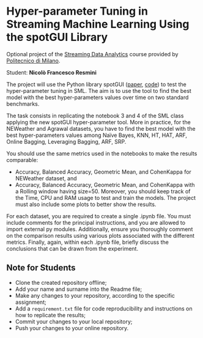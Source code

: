 # Hyper-parameter Tuning in Streaming Machine Learning Using the spotGUI Library

Optional project of the [Streaming Data Analytics](http://emanueledellavalle.org/teaching/streaming-data-analytics-2023-24/) course provided by [Politecnico di Milano](https://www11.ceda.polimi.it/schedaincarico/schedaincarico/controller/scheda_pubblica/SchedaPublic.do?&evn_default=evento&c_classe=811164&polij_device_category=DESKTOP&__pj0=0&__pj1=d563c55e73c3035baf5b0bab2dda086b).

Student: **Nicolò Francesco Resmini**

The project will use the Python library spotGUI ([paper](https://arxiv.org/pdf/2402.11594.pdf), [code](https://github.com/sequential-parameter-optimization/spotGUI/tree/main)) to test the hyper-parameter tuning in SML. The aim is to use the tool to find the best model with the best hyper-parameters values over time on two standard benchmarks.

The task consists in replicating the notebook 3 and 4 of the SML class applying the new spotGUI hyper-parameter tool. More in practice, for the NEWeather and Agrawal datasets, you have to find the best model with the best hyper-parameters values among Naïve Bayes, KNN, HT, HAT, ARF, Online Bagging, Leveraging Bagging, ARF, SRP.

You should use the same metrics used in the notebooks to make the results comparable:
- Accuracy, Balanced Accuracy, Geometric Mean, and CohenKappa for NEWeather dataset, and
- Accuracy, Balanced Accuracy, Geometric Mean, and CohenKappa with a Rolling window having size=50.
Moreover, you should keep track of the Time, CPU and RAM usage to test and train the models. The project must also include some plots to better show the results.

For each dataset, you are required to create a single .ipynb file. You must include comments for the principal instructions, and you are allowed to import external py modules. Additionally, ensure you thoroughly comment on the comparison results using various plots associated with the different metrics. Finally, again, within each .ipynb file, briefly discuss the conclusions that can be drawn from the experiment.

## Note for Students

* Clone the created repository offline;
* Add your name and surname into the Readme file;
* Make any changes to your repository, according to the specific assignment;
* Add a `requirement.txt` file for code reproducibility and instructions on how to replicate the results;
* Commit your changes to your local repository;
* Push your changes to your online repository.
